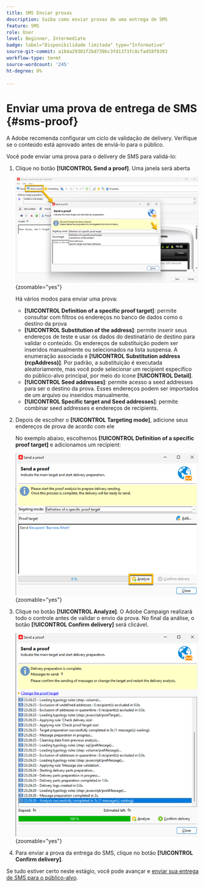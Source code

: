 ```yaml
---
title: SMS Enviar provas
description: Saiba como enviar provas de uma entrega de SMS
feature: SMS
role: User
level: Beginner, Intermediate
badge: label="Disponibilidade limitada" type="Informative"
source-git-commit: a184a29301f2bd739bc3fd1373fc8cfad58f0393
workflow-type: tm+mt
source-wordcount: '245'
ht-degree: 0%

---
```



# Enviar uma prova de entrega de SMS {#sms-proof}

A Adobe recomenda configurar um ciclo de validação de delivery. Verifique se o conteúdo está aprovado antes de enviá-lo para o público.

Você pode enviar uma prova para o delivery de SMS para validá-lo:

1. Clique no botão **[!UICONTROL Send a proof]**. Uma janela será aberta

   ![](assets/proof_targeting.png){zoomable="yes"}

   Há vários modos para enviar uma prova:

   * **[!UICONTROL Definition of a specific proof target]**: permite consultar com filtros os endereços no banco de dados como o destino da prova
   * **[!UICONTROL Substitution of the address]**: permite inserir seus endereços de teste e usar os dados do destinatário de destino para validar o conteúdo. Os endereços de substituição podem ser inseridos manualmente ou selecionados na lista suspensa. A enumeração associada é **[!UICONTROL Substitution address (rcpAddress)]**.
Por padrão, a substituição é executada aleatoriamente, mas você pode selecionar um recipient específico do público-alvo principal, por meio do ícone **[!UICONTROL Detail]**.
   * **[!UICONTROL Seed addresses]**: permite acesso a seed addresses para ser o destino da prova. Esses endereços podem ser importados de um arquivo ou inseridos manualmente.
   * **[!UICONTROL Specific target and Seed addresses]**: permite combinar seed addresses e endereços de recipients.

1. Depois de escolher o **[!UICONTROL Targeting mode]**, adicione seus endereços de prova de acordo com ele

   No exemplo abaixo, escolhemos **[!UICONTROL Definition of a specific proof target]** e adicionamos um recipient:

   ![](assets/proof_recipient.png){zoomable="yes"}

1. Clique no botão **[!UICONTROL Analyze]**.
O Adobe Campaign realizará todo o controle antes de validar o envio da prova. No final da análise, o botão **[!UICONTROL Confirm delivery]** será clicável.

   ![](assets/proof_analyze.png){zoomable="yes"}

1. Para enviar a prova da entrega do SMS, clique no botão **[!UICONTROL Confirm delivery]**.

Se tudo estiver certo neste estágio, você pode avançar e [enviar sua entrega de SMS para o público-alvo](sms-audience.md).
